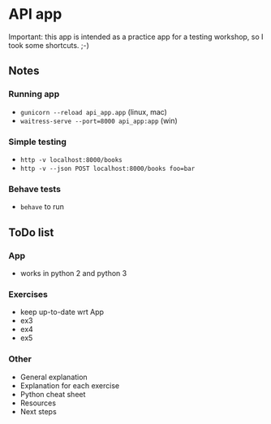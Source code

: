 # API app

Important: this app is intended as a practice app for a testing workshop, so I took some shortcuts. ;-)

## Notes

### Running app
- `gunicorn --reload api_app.app` (linux, mac)
- `waitress-serve --port=8000 api_app:app` (win)

### Simple testing
- `http -v localhost:8000/books`
- `http -v --json POST localhost:8000/books foo=bar`

### Behave tests
- `behave` to run


## ToDo list
### App
- works in python 2 and python 3

### Exercises
- keep up-to-date wrt App
- ex3
- ex4
- ex5


### Other
- General explanation
- Explanation for each exercise
- Python cheat sheet
- Resources
- Next steps